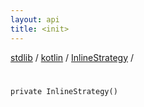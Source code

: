 ```yaml
---
layout: api
title: <init>
---
```

[stdlib](../../index.html) / [kotlin](../index.html) / [InlineStrategy](index.html) / [<init>](_init_.html)

# <init>

```
private InlineStrategy()
```
